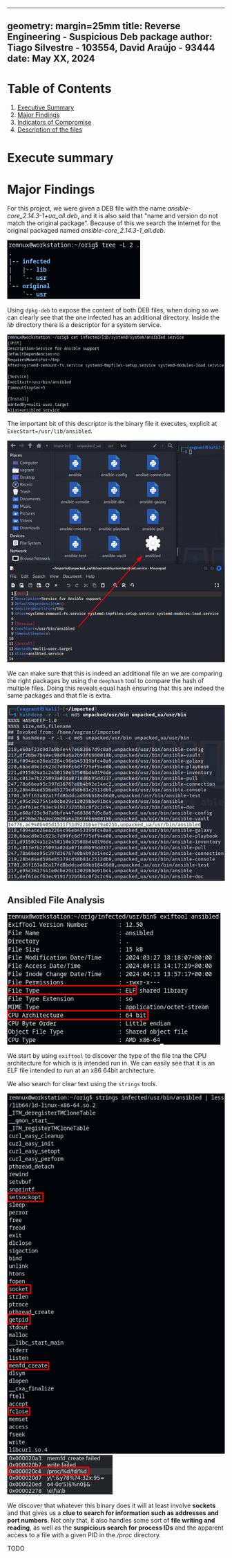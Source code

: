 <!--
 Copyright 2024 David Araújo
 
 Licensed under the Apache License, Version 2.0 (the "License");
 you may not use this file except in compliance with the License.
 You may obtain a copy of the License at
 
     https://www.apache.org/licenses/LICENSE-2.0
 
 Unless required by applicable law or agreed to in writing, software
 distributed under the License is distributed on an "AS IS" BASIS,
 WITHOUT WARRANTIES OR CONDITIONS OF ANY KIND, either express or implied.
 See the License for the specific language governing permissions and
 limitations under the License.
-->

---
geometry: margin=25mm
title: Reverse Engineering - Suspicious Deb package
author: Tiago Silvestre - 103554, David Araújo - 93444
date: May XX, 2024
---

# Table of Contents
1. [Executive Summary](#executive-summary)
2. [Major Findings](#major-findings)
3. [Indicators of Compromise](#indicators-of-compromise)
4. [Description of the files](#description-of-the-files)


# Execute summary

<!-- TODO -->

# Major Findings

For this project, we were given a DEB file with the name *ansible-core_2.14.3-1+ua_all.deb*, and it is also said that "name and version do not match the original package". Because of this we search the internet for the original packaged named *ansible-core_2.14.3-1_all.deb*.

![Directory Struture](./images/01_dir_struct_different.png)

Using `dpkg-deb` to expose the content of both DEB files, when doing so we can clearly see that the one infected has an additional directory. Inside the *lib* directory there is a descriptor for a system service.

![Ansibled service descriptor](./images/02_ansible_service.png)

The important bit of this descriptor is the binary file it executes, explicit at `ExecStart=/usr/lib/ansibled`.

![Ansibled binary file](./images/03_service_exec_binary.png)

We can make sure that this is indeed an additional file an we are comparing the right packages by using the `deephash` tool to compare the hash of multiple files. Doing this reveals equal hash ensuring that this are indeed the same packages and that file is extra.

![Hash comparison](./images/04_matching_hash_with_additional_binary_file.png)

## Ansibled File Analysis

![File type](./images/05_exiftool_architecture_type_ansibled.png)

We start by using `exiftool` to discover the type of the file tna the CPU architecture for which is is intended run in. We can easily see that it is an ELF file intended to run at an x86 64bit architecture.

We also search for clear text using the `strings` tools.

![Strings inside ansibled (1)](./images/06_01_strings_ansibled.png)
![Strings inside ansibled (2)](./images/06_strings_ansibled.png)

We discover that whatever this binary does it will at least involve **sockets** and that gives us a **clue to search for information such as addresses and port numbers**. Not only that, it also handles some sort of **file writing and reading**, as well as the **suspicious search for process IDs** and the apparent access to a file with a given PID in the _/proc_ directory.

TODO